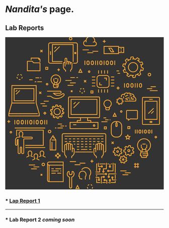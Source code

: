 # *Nandita's* page. 
## Lab Reports

![Image](github%20index%20image.jpg)

### * [Lap Report 1](https://github.com/sos-nandita/cse15l-lab-reports/lab-report-1-week-2.html)
---
### * Lab Report 2 *coming soon*
